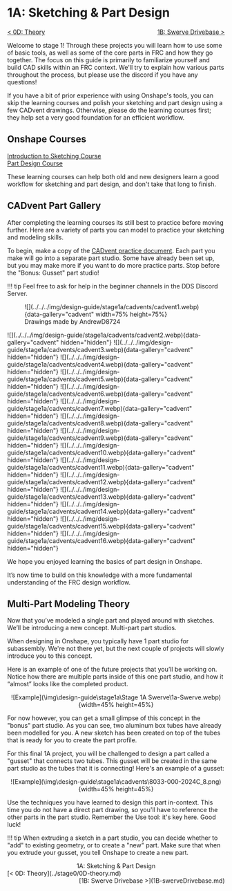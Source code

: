 <style>
.right{
    float:right;
}
.center{
    text-align:center;
}

.left{
    float:left;
}
</style>

# 1A: Sketching & Part Design

<span class="left">[< 0D: Theory](../stage0/0D-theory.md)</span> <span class="right">[1B: Swerve Drivebase >](1B-swerveDrivebase.md)</span>
<br>

Welcome to stage 1! Through these projects you will learn how to use some of basic tools, as well as some of the core parts in FRC and how they go together. The focus on this guide is primarily to familiarize yourself and build CAD skills within an FRC context. We'll try to explain how various parts throughout the process, but please use the discord if you have any questions!  

If you have a bit of prior experience with using Onshape's tools, you can skip the learning courses and polish your sketching and part design using a few CADvent drawings. Otherwise, please do the learning courses first; they help set a very good foundation for an efficient workflow.

## Onshape Courses

[Introduction to Sketching Course](https://learn.onshape.com/courses/introduction-to-sketching)<br>
[Part Design Course](https://learn.onshape.com/courses/fundamentals-part-design-using-part-studios)

These learning courses can help both old and new designers learn a good workflow for sketching and part design, and don't take that long to finish.

## CADvent Part Gallery
After completing the learning courses its still best to practice before moving further. Here are a variety of parts you can model to practice your sketching and modeling skills. 

To begin, make a copy of the [CADvent practice document](https://cad.onshape.com/documents/6af40b750516bfd9d86b2203/w/1a10c33aa547ad764e1c876c/e/d57a1b029a59e3fa8c410591). Each part you make will go into a separate part studio. Some have already been set up, but you may make more if you want to do more practice parts. Stop before the "Bonus: Gusset" part studio!

!!! tip
    Feel free to ask for help in the beginner channels in the DDS Discord Server.

<figure markdown>
![](../../../img/design-guide/stage1a/cadvents/cadvent1.webp){data-gallery="cadvent" width=75% height=75%}
<figcaption>Drawings made by AndrewD8724</figcaption>
</figure>
![](../../../img/design-guide/stage1a/cadvents/cadvent2.webp){data-gallery="cadvent" hidden="hidden"}
![](../../../img/design-guide/stage1a/cadvents/cadvent3.webp){data-gallery="cadvent" hidden="hidden"}
![](../../../img/design-guide/stage1a/cadvents/cadvent4.webp){data-gallery="cadvent" hidden="hidden"}
![](../../../img/design-guide/stage1a/cadvents/cadvent5.webp){data-gallery="cadvent" hidden="hidden"}
![](../../../img/design-guide/stage1a/cadvents/cadvent6.webp){data-gallery="cadvent" hidden="hidden"}
![](../../../img/design-guide/stage1a/cadvents/cadvent7.webp){data-gallery="cadvent" hidden="hidden"}
![](../../../img/design-guide/stage1a/cadvents/cadvent8.webp){data-gallery="cadvent" hidden="hidden"}
![](../../../img/design-guide/stage1a/cadvents/cadvent9.webp){data-gallery="cadvent" hidden="hidden"}
![](../../../img/design-guide/stage1a/cadvents/cadvent10.webp){data-gallery="cadvent" hidden="hidden"}
![](../../../img/design-guide/stage1a/cadvents/cadvent11.webp){data-gallery="cadvent" hidden="hidden"}
![](../../../img/design-guide/stage1a/cadvents/cadvent12.webp){data-gallery="cadvent" hidden="hidden"}
![](../../../img/design-guide/stage1a/cadvents/cadvent13.webp){data-gallery="cadvent" hidden="hidden"}
![](../../../img/design-guide/stage1a/cadvents/cadvent14.webp){data-gallery="cadvent" hidden="hidden"}
![](../../../img/design-guide/stage1a/cadvents/cadvent15.webp){data-gallery="cadvent" hidden="hidden"}
![](../../../img/design-guide/stage1a/cadvents/cadvent16.webp){data-gallery="cadvent" hidden="hidden"}

We hope you enjoyed learning the basics of part design in Onshape.

It’s now time to build on this knowledge with a more fundamental understanding of the FRC design workflow.

## Multi-Part Modeling Theory

Now that you’ve modeled a single part and played around with sketches. We’ll be introducing a new concept. Multi-part part studios.

When designing in Onshape, you typically have 1 part studio for subassembly. We're not there yet, but the next couple of projects will slowly introduce you to this concept. 

Here is an example of one of the future projects that you’ll be working on. Notice how there are multiple parts inside of this one part studio, and how it “almost” looks like the completed product.

<center>![Example](\img\design-guide\stage1a\Stage 1A Swerve\1a-Swerve.webp){width=45% height=45%}</center>

For now however, you can get a small glimpse of this concept in the "bonus" part studio. As you can see, two aluminum box tubes have already been modelled for you. A new sketch has been created on top of the tubes that is ready for you to create the part profile.

For this final 1A project, you will be challenged to design a part called a "gusset" that connects two tubes. This gusset will be created in the same part studio as the tubes that it is connecting! Here's an example of a gusset:

<center>![Example](\img\design-guide\stage1a\cadvents\8033-000-2024C_8.png){width=45% height=45%}</center>

Use the techniques you have learned to design this part in-context. This time you do not have a direct part drawing, so you'll have to reference the other parts in the part studio. Remember the Use tool: it's key here. Good luck!

!!! tip
    When extruding a sketch in a part studio, you can decide whether to "add" to existing geometry, or to create a "new" part. Make sure that when you extrude your gusset, you tell Onshape to create a new part.
<br>
<center>1A: Sketching & Part Design</center> 
<span class="left">[< 0D: Theory](../stage0/0D-theory.md)</span> <span class="right">[1B: Swerve Drivebase >](1B-swerveDrivebase.md)</span>
<br>
<br>